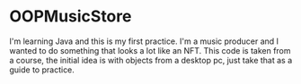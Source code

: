 # OOPMusicStore

I'm learning Java and this is my first practice. I'm a music producer and I wanted to do something that looks a lot like an NFT. This code is taken from a course, the initial idea is with objects from a desktop pc, just take that as a guide to practice.
